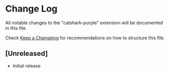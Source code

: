# Change Log

All notable changes to the "catshark-purple" extension will be documented in this file.

Check [Keep a Changelog](http://keepachangelog.com/) for recommendations on how to structure this file.

## [Unreleased]

- Initial release
